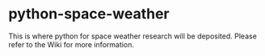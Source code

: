 # python-space-weather
This is where python for space weather research will be deposited. 
Please refer to the Wiki for more information. 
